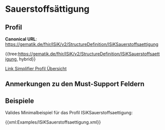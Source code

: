 # Sauerstoffsättigung

## Profil

**Canonical URL**: https://gematik.de/fhir/ISiK/v2/StructureDefinition/ISiKSauerstoffsaettigung

{{tree:https://gematik.de/fhir/ISiK/v2/StructureDefinition/ISiKSauerstoffsaettigung, hybrid}}

[Link Simplifier Profil Übersicht](https://gematik.de/fhir/ISiK/v2/StructureDefinition/ISiKSauerstoffsaettigung)

## Anmerkungen zu den Must-Support Feldern

## Beispiele

Valides Minimalbeispiel für das Profil ISiKSauerstoffsaettigung:

{{xml:Examples/ISiKSauerstoffsaettigung.xml}}
